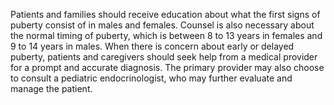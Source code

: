 Patients and families should receive education about what the first signs of puberty consist of in males and females. Counsel is also necessary about the normal timing of puberty, which is between 8 to 13 years in females and 9 to 14 years in males. When there is concern about early or delayed puberty, patients and caregivers should seek help from a medical provider for a prompt and accurate diagnosis. The primary provider may also choose to consult a pediatric endocrinologist, who may further evaluate and manage the patient.